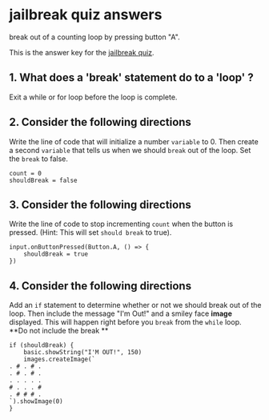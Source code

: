 # jailbreak quiz answers

break out of a counting loop by pressing button "A".

This is the answer key for the [jailbreak quiz](/microbit/lessons/jailbreak/quiz).

## 1. What does a 'break' statement do to a 'loop' ?

Exit a while or for loop before the loop is complete.

## 2. Consider the following directions

Write the line of code that will initialize a number `variable` to 0. Then create a second `variable` that tells us when we should `break` out of the loop. Set the `break` to false.

```
count = 0
shouldBreak = false
```

## 3. Consider the following directions

Write the line of code to stop incrementing `count` when the button is pressed. (Hint: This will set `should break` to true).

```
input.onButtonPressed(Button.A, () => {
    shouldBreak = true
})
```

## 4. Consider the following directions

Add an `if` statement to determine whether or not we should break out of the loop. Then include the message "I'm Out!" and a smiley face **image** displayed. This will happen right before you `break` from the `while` loop. **Do not include the break **

```
if (shouldBreak) {
    basic.showString("I'M OUT!", 150)
    images.createImage(`
. # . # .
. # . # .
. . . . .
# . . . #
. # # # .
`).showImage(0)
}
```

